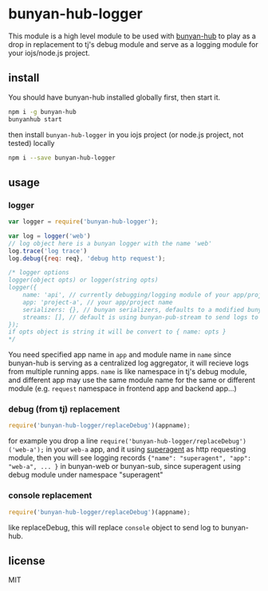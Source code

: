 # bunyan-hub-logger
This module is a high level module to be used with [bunyan-hub](https://undozen.github.io/bunyan-hub) to play as a drop in replacement to tj's debug module and serve as a logging module for your iojs/node.js project.

## install

You should have bunyan-hub installed globally first, then start it.

```bash
npm i -g bunyan-hub
bunyanhub start
```

then install `bunyan-hub-logger` in you iojs project (or node.js project, not tested) locally

```bash
npm i --save bunyan-hub-logger
```

## usage

### logger

```javascript
var logger = require('bunyan-hub-logger');

var log = logger('web')
// log object here is a bunyan logger with the name 'web'
log.trace('log trace')
log.debug({req: req}, 'debug http request');

/* logger options
logger(object opts) or logger(string opts)
logger({
    name: 'api', // currently debugging/logging module of your app/project
    app: 'project-a', // your app/project name
    serializers: {}, // bunyan serializers, defaults to a modified bunyan.stdSerializers which append a `uuid.v4()` to req.req_id and res.req.req_id for req and res
    streams: [], // default is using bunyan-pub-stream to send logs to local bunyan-hub, you can add more bunyan writable stream here.
});
if opts object is string it will be convert to { name: opts }
*/
```

You need specified app name in `app` and module name in `name` since bunyan-hub is serving as a centralized log aggregator, it will recieve logs from multiple running apps. `name` is like namespace in tj's debug module, and different app may use the same module name for the same or different module (e.g. `request` namespace in frontend app and backend app...)

### debug (from tj) replacement

```javascript
require('bunyan-hub-logger/replaceDebug')(appname);
```

for example you drop a line `require('bunyan-hub-logger/replaceDebug')('web-a');` in your `web-a` app, and it using [superagent](https://github.com/visionmedia/superagent) as http requesting module, then you will see logging records `{"name": "superagent", "app": "web-a", ... }` in bunyan-web or bunyan-sub, since superagent using debug module under namespace "superagent"

### console replacement

```javascript
require('bunyan-hub-logger/replaceDebug')(appname);
```

like replaceDebug, this will replace `console` object to send log to bunyan-hub.

## license
MIT
